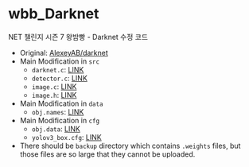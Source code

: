 # wbb_Darknet
NET 챌린지 시즌 7 왕밤빵 - Darknet 수정 코드

- Original: [AlexeyAB/darknet](https://github.com/AlexeyAB/darknet)
- Main Modification in `src` 
  - `darknet.c`: [LINK](https://github.com/seungri0826/wbb_Darknet/blob/main/src/darknet.c)
  - `detector.c`: [LINK](https://github.com/seungri0826/wbb_Darknet/blob/main/src/detector.c)
  - `image.c`: [LINK](https://github.com/seungri0826/wbb_Darknet/blob/main/src/image.c)
  - `image.h`: [LINK](https://github.com/seungri0826/wbb_Darknet/blob/main/src/image.h)
- Main Modification in `data`
  - `obj.names`: [LINK](https://github.com/seungri0826/wbb_Darknet/blob/main/data/obj.names)
- Main Modification in `cfg`
  - `obj.data`: [LINK](https://github.com/seungri0826/wbb_Darknet/blob/main/cfg/obj.data)
  - `yolov3_box.cfg`: [LINK](https://github.com/seungri0826/wbb_Darknet/blob/main/cfg/yolov3_box.cfg)
- There should be `backup` directory which contains `.weights` files, but those files are so large that they cannot be uploaded.
